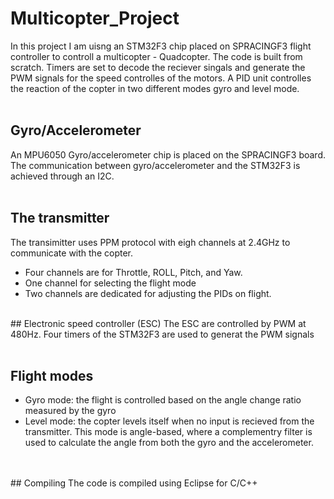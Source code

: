 # Multicopter_Project

In this project I am uisng an STM32F3 chip placed on SPRACINGF3 flight controller to controll a multicopter - Quadcopter. The code is built from scratch. Timers are set to decode the reciever singals and generate the PWM signals for the speed controlles of the motors. A PID unit controlles the reaction of the copter in two different modes gyro and level mode. 
<br /> 
<br /> 

## Gyro/Accelerometer
An MPU6050 Gyro/accelerometer chip is placed on the SPRACINGF3 board.
The communication between gyro/accelerometer and the STM32F3 is achieved through an I2C.
<br />
<br /> 

## The transmitter
The transimitter uses PPM protocol with eigh channels at 2.4GHz to communicate with the copter. 
- Four channels are for Throttle, ROLL, Pitch, and Yaw. 
- One channel for selecting the flight mode
- Two channels are dedicated for adjusting the PIDs on flight. 
<br />
## Electronic speed controller (ESC)
The ESC are controlled by PWM at 480Hz. Four timers of the STM32F3 are used to generat the PWM signals 
<br />
<br /> 

## Flight modes
- Gyro mode: the flight is controlled based on the angle change ratio measured by the gyro
- Level mode: the copter levels itself when no input is recieved from the transmitter. This mode is angle-based, where a complementry filter is used to 
calculate the angle from both the gyro and the accelerometer.
<br /> 
<br /> 
## Compiling
The code is compiled using Eclipse for C/C++
